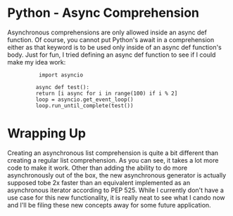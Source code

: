 Python - Async Comprehension
=

Asynchronous comprehensions are only allowed inside an async def function. Of course, you cannot put Python's await in a comprehension either as that keyword is to be used only inside of an async def function's body. Just for fun, I tried defining an async def function to see if I could make my idea work:


              import asyncio

             async def test(): 
             return [i async for i in range(100) if i % 2]
             loop = asyncio.get_event_loop()
             loop.run_until_complete(test())

Wrapping Up
=

Creating an asynchronous list comprehension is quite a bit different than creating a regular list comprehension. As you can see, it takes a lot more code to make it work. Other than adding the ability to do more asynchronously out of the box, the new asynchronous generator is actually supposed tobe 2x faster than an equivalent implemented as an asynchronous iterator according to PEP 525. While I currently don't have a use case for this new functionality, it is really neat to see what I cando now and I'll be filing these new concepts away for some future application.

